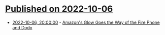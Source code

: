 # [Published on 2022-10-06](index.md)

* [2022-10-06, 20:00:00](https://hardware.slashdot.org/story/22/10/06/1056244/amazons-glow-goes-the-way-of-the-fire-phone-and-dodo?utm_source=rss1.0mainlinkanon&utm_medium=feed) - [Amazon's Glow Goes the Way of the Fire Phone and Dodo](https://hardware.slashdot.org/story/22/10/06/1056244/amazons-glow-goes-the-way-of-the-fire-phone-and-dodo?utm_source=rss1.0mainlinkanon&utm_medium=feed)
